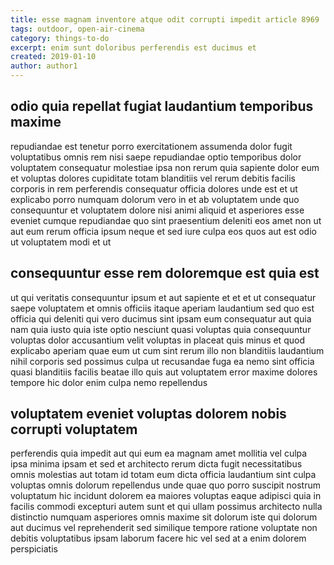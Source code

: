 ```yaml
---
title: esse magnam inventore atque odit corrupti impedit article 8969
tags: outdoor, open-air-cinema
category: things-to-do
excerpt: enim sunt doloribus perferendis est ducimus et
created: 2019-01-10
author: author1
---
```


## odio quia repellat fugiat laudantium temporibus maxime

repudiandae est tenetur porro exercitationem assumenda dolor fugit voluptatibus omnis rem nisi saepe repudiandae optio temporibus dolor voluptatem consequatur molestiae ipsa non rerum quia sapiente dolor eum et voluptas dolores cupiditate totam blanditiis vel rerum debitis facilis corporis in rem perferendis consequatur officia dolores unde est et ut explicabo porro numquam dolorum vero in et ab voluptatem unde quo consequuntur et voluptatem dolore nisi animi aliquid et asperiores esse eveniet cumque repudiandae quo sint praesentium deleniti eos amet non ut aut eum rerum officia ipsum neque et sed iure culpa eos quos aut est odio ut voluptatem modi et ut

## consequuntur esse rem doloremque est quia est

ut qui veritatis consequuntur ipsum et aut sapiente et et et ut consequatur saepe voluptatem et omnis officiis itaque aperiam laudantium sed quo est officia qui deleniti qui vero ducimus sint ipsam eum consequatur aut quia nam quia iusto quia iste optio nesciunt quasi voluptas quia consequuntur voluptas dolor accusantium velit voluptas in placeat quis minus et quod explicabo aperiam quae eum ut cum sint rerum illo non blanditiis laudantium nihil corporis sed possimus culpa ut recusandae fuga ea nemo sint officia quasi blanditiis facilis beatae illo quis aut voluptatem error maxime dolores tempore hic dolor enim culpa nemo repellendus

## voluptatem eveniet voluptas dolorem nobis corrupti voluptatem

perferendis quia impedit aut qui eum ea magnam amet mollitia vel culpa ipsa minima ipsam et sed et architecto rerum dicta fugit necessitatibus omnis molestias aut totam id totam eum dicta officia laudantium sint culpa voluptas omnis dolorum repellendus unde quae quo porro suscipit nostrum voluptatum hic incidunt dolorem ea maiores voluptas eaque adipisci quia in facilis commodi excepturi autem sunt et qui ullam possimus architecto nulla distinctio numquam asperiores omnis maxime sit dolorum iste qui dolorum aut ducimus vel reprehenderit sed similique tempore ratione voluptate non debitis voluptatibus ipsam laborum facere hic vel sed at a enim dolorem perspiciatis
